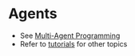 # Agents

- See [Multi-Agent Programming](../multi-agent-systems/index.md)
- Refer to [tutorials](../tutorials/index.md) for other topics